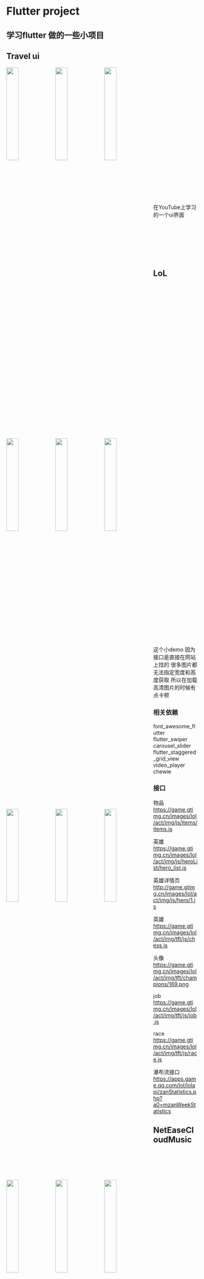 # Flutter project

## 学习flutter 做的一些小项目

## Travel ui

<img src="https://user-images.githubusercontent.com/56495525/82520745-7c69f400-9b57-11ea-9401-5a9824887ac7.png" width = "25%" div align=left />
<img src="https://user-images.githubusercontent.com/56495525/82520749-7f64e480-9b57-11ea-9a6e-f697b90c740b.png" width = "25%" div align=left />
<img src="https://user-images.githubusercontent.com/56495525/82520755-7ffd7b00-9b57-11ea-9690-b1cca024bbdb.png" width = "25%" div align=left />
<br><br><br><br><br><br><br><br><br><br><br><br><br><br><br><br><br><br><br><br><br>
在YouTube上学习的一个ui界面
<br><br><br><br><br><br><br>


## LoL
<img src="https://user-images.githubusercontent.com/56495525/82517274-56405600-9b4f-11ea-84aa-22aaeafb82aa.png" width = "25%" div align=left />
<img src="https://user-images.githubusercontent.com/56495525/82517250-50e30b80-9b4f-11ea-96e6-f9542a61cd9e.png" width = "25%" div align=left />
<img src="https://user-images.githubusercontent.com/56495525/82517269-550f2900-9b4f-11ea-819e-66f9aabdd9ec.png" width = "25%" div align=left />
<img src="https://user-images.githubusercontent.com/56495525/82517271-55a7bf80-9b4f-11ea-8c7f-7e5e52d8810d.png" width = "25%" div align=left />
<br>
<img src="https://user-images.githubusercontent.com/56495525/82517701-44ab7e00-9b50-11ea-95b3-679b8b02c869.png" width = "25%" div align=left />
<br>
<img src="https://user-images.githubusercontent.com/56495525/82517692-407f6080-9b50-11ea-8fb7-3a791895d1d8.png" width = "25%" div align=left />
<br>

<img src="https://user-images.githubusercontent.com/56495525/82517812-876d5600-9b50-11ea-8cfd-74999a2e37f4.png" width = "25%" div align=left />
<br>
<img src="https://user-images.githubusercontent.com/56495525/82517819-8a684680-9b50-11ea-9504-adc352fbc5cf.png" width = "25%" div align=left />
<br>
<img src="https://user-images.githubusercontent.com/56495525/82517976-dd41fe00-9b50-11ea-9bdf-649cf5daab29.png" width = "25%" div align=left />  
<br><br><br><br><br><br><br><br><br><br><br><br><br><br><br><br><br><br><br><br><br><br><br><br><br><br><br><br><br><br><br><br><br><br><br><br><br><br><br><br><br><br><br><br><br><br><br><br><br><br>

这个小demo 因为接口是直接在网站上找的 很多图片都无法指定宽度和高度获取 所以在加载高清图片的时候有点卡顿

### 相关依赖
  font_awesome_flutter<br>
  flutter_swiper<br>
  carousel_slider<br>
  flutter_staggered_grid_view<br>
  video_player<br>
  chewie<br>


### 接口

物品
https://game.gtimg.cn/images/lol/act/img/js/items/items.js


英雄
https://game.gtimg.cn/images/lol/act/img/js/heroList/hero_list.js

英雄详情页
http://game.gtimg.cn/images/lol/act/img/js/hero/1.js

英雄
https://game.gtimg.cn/images/lol/act/img/tft/js/chess.js

头像
https://game.gtimg.cn/images/lol/act/img/tft/champions/169.png

job
https://game.gtimg.cn/images/lol/act/img/tft/js/job.js

race
https://game.gtimg.cn/images/lol/act/img/tft/js/race.js


瀑布流接口
https://apps.game.qq.com/lol/lolapi/zanStatistics.php?a0=mzanWeekStatistics

##   NetEaseCloudMusic  

<img src="https://user-images.githubusercontent.com/56495525/82518818-c4d2e300-9b52-11ea-9353-aa21d8f1adea.png" width = "25%" div align=left />
<img src="https://user-images.githubusercontent.com/56495525/82518824-cbf9f100-9b52-11ea-81ed-0e8974d87a09.png" width = "25%" div align=left />
<img src="https://user-images.githubusercontent.com/56495525/82518829-cdc3b480-9b52-11ea-87b8-45361501a25c.png" width = "25%" div align=left />


<img src="https://user-images.githubusercontent.com/56495525/82518852-d916e000-9b52-11ea-9fe4-cb9869ad7d18.png" width = "25%" div align=left />
<img src="https://user-images.githubusercontent.com/56495525/82518848-d74d1c80-9b52-11ea-96f4-0ff9f45ed859.png" width = "25%" div align=left />
<img src="https://user-images.githubusercontent.com/56495525/82518857-d9af7680-9b52-11ea-8e53-4b4f1c6f3e52.png" width = "25%" div align=left />

<img src="https://user-images.githubusercontent.com/56495525/82518860-db793a00-9b52-11ea-8c50-89a141545eea.png" width = "25%" div align=left />
<img src="https://user-images.githubusercontent.com/56495525/82518867-e0d68480-9b52-11ea-99da-8333191b0328.png" width = "25%" div align=left />

<img src="https://user-images.githubusercontent.com/56495525/82518873-e2a04800-9b52-11ea-8887-cb48ee749dd0.png" width = "25%" div align=left />
<img src="https://user-images.githubusercontent.com/56495525/82518879-e502a200-9b52-11ea-8113-9d2df6b066fc.png" width = "25%" div align=left />
<img src="https://user-images.githubusercontent.com/56495525/82518883-e8962900-9b52-11ea-9a28-589a9dee69d0.png" width = "25%" div align=left />
<br><br><br><br><br><br><br><br><br><br><br><br><br><br><br><br><br><br><br><br><br><br><br><br><br><br><br><br><br><br><br><br><br><br><br><br><br><br><br><br><br><br><br><br><br><br><br><br><br><br>
<br><br><br><br><br><br><br><br><br><br><br><br><br><br><br><br><br><br><br><br><br><br><br><br><br><br><br>


## 接口 
来源<br>
网易云音乐 API<br>
https://github.com/Binaryify/NeteaseCloudMusicApi<br>
自己去down下来在npm安装一下 在node 环境下执行app.js就可以运行了
这里注意 因为是本地的地址 所以在虚拟机中的localhost 要改成10.0.2.2
<br><br><br>
依赖
  audioplayers<br>
  cached_network_image<br>
  provider<br>
  video_player<br>
  chewie<br>
  












